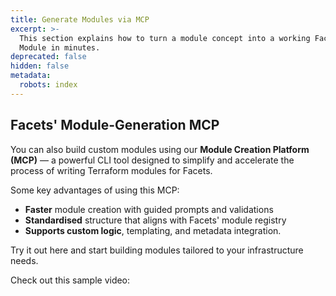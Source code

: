 ```yaml
---
title: Generate Modules via MCP
excerpt: >-
  This section explains how to turn a module concept into a working Facets
  Module in minutes. 
deprecated: false
hidden: false
metadata:
  robots: index
---
```

## Facets' **Module-Generation MCP**

You can also build custom modules using our **Module Creation Platform (MCP)** — a powerful CLI tool designed to simplify and accelerate the process of writing Terraform modules for Facets.

Some key advantages of using this MCP:

* **Faster** module creation with guided prompts and validations
* **Standardised** structure that aligns with Facets' module registry
* **Supports custom logic**, templating, and metadata integration.

Try it out <Anchor label="here" target="_blank" href="https://github.com/Facets-cloud/facets-module-mcp">here</Anchor> and start building modules tailored to your infrastructure needs.

Check out this sample video:

<Embed typeOfEmbed="youtube" url="https://www.youtube.com/watch?v=GQGXoKQja9A" html="%3Ciframe%20class%3D%22embedly-embed%22%20src%3D%22%2F%2Fcdn.embedly.com%2Fwidgets%2Fmedia.html%3Fsrc%3Dhttps%253A%252F%252Fwww.youtube.com%252Fembed%252FGQGXoKQja9A%253Ffeature%253Doembed%26display_name%3DYouTube%26url%3Dhttps%253A%252F%252Fwww.youtube.com%252Fwatch%253Fv%253DGQGXoKQja9A%26image%3Dhttps%253A%252F%252Fi.ytimg.com%252Fvi%252FGQGXoKQja9A%252Fhqdefault.jpg%26type%3Dtext%252Fhtml%26schema%3Dyoutube%22%20width%3D%22854%22%20height%3D%22480%22%20scrolling%3D%22no%22%20title%3D%22YouTube%20embed%22%20frameborder%3D%220%22%20allow%3D%22autoplay%3B%20fullscreen%3B%20encrypted-media%3B%20picture-in-picture%3B%22%20allowfullscreen%3D%22true%22%3E%3C%2Fiframe%3E" href="https://www.youtube.com/watch?v=GQGXoKQja9A" providerUrl="https://www.youtube.com/" providerName="YouTube" />